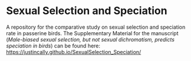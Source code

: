 # Sexual Selection and Speciation
A repository for the comparative study on sexual selection and speciation rate in passerine birds. The Supplementary Material for the manuscript (*Male-biased sexual selection, but not sexual dichromatism, predicts speciation in birds*) can be found here: https://justincally.github.io/SexualSelection_Speciation/

